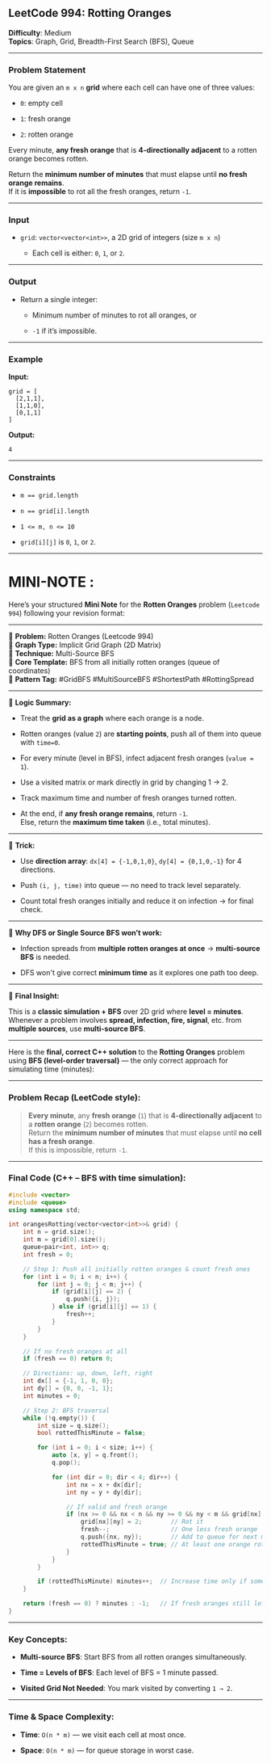 ## **LeetCode 994: Rotting Oranges**

**Difficulty**: Medium  
**Topics**: Graph, Grid, Breadth-First Search (BFS), Queue

---

### Problem Statement

You are given an `m x n` **grid** where each cell can have one of three values:

- `0`: empty cell
    
- `1`: fresh orange
    
- `2`: rotten orange
    

Every minute, **any fresh orange** that is **4-directionally adjacent** to a rotten orange becomes rotten.

Return the **minimum number of minutes** that must elapse until **no fresh orange remains**.  
If it is **impossible** to rot all the fresh oranges, return `-1`.

---

### Input

- `grid`: `vector<vector<int>>`, a 2D grid of integers (size `m x n`)
    
    - Each cell is either: `0`, `1`, or `2`.
        

---

### Output

- Return a single integer:
    
    - Minimum number of minutes to rot all oranges, or
        
    - `-1` if it’s impossible.
        

---

### Example

**Input:**

```
grid = [
  [2,1,1],
  [1,1,0],
  [0,1,1]
]
```

**Output:**

```
4
```

---

### Constraints

- `m == grid.length`
    
- `n == grid[i].length`
    
- `1 <= m, n <= 10`
    
- `grid[i][j]` is `0`, `1`, or `2`.


---

# MINI-NOTE : 

Here’s your structured **Mini Note** for the **Rotten Oranges** problem (`Leetcode 994`) following your revision format:

---
🔹 **Problem:** Rotten Oranges (Leetcode 994)  
🔹 **Graph Type:** Implicit Grid Graph (2D Matrix)  
🔹 **Technique:** Multi-Source BFS  
🔹 **Core Template:** BFS from all initially rotten oranges (queue of coordinates)  
🔹 **Pattern Tag:** #GridBFS #MultiSourceBFS #ShortestPath #RottingSpread

---

🔸 **Logic Summary:**

- Treat the **grid as a graph** where each orange is a node.
    
- Rotten oranges (value `2`) are **starting points**, push all of them into queue with `time=0`.
    
- For every minute (level in BFS), infect adjacent fresh oranges (`value = 1`).
    
- Use a visited matrix or mark directly in grid by changing 1 → 2.
    
- Track maximum time and number of fresh oranges turned rotten.
    
- At the end, if **any fresh orange remains**, return `-1`.  
    Else, return the **maximum time taken** (i.e., total minutes).
    

---

🔸 **Trick:**

- Use **direction array**: `dx[4] = {-1,0,1,0}`, `dy[4] = {0,1,0,-1}` for 4 directions.
    
- Push `(i, j, time)` into queue — no need to track level separately.
    
- Count total fresh oranges initially and reduce it on infection → for final check.
    

---

🔸 **Why DFS or Single Source BFS won’t work:**

- Infection spreads from **multiple rotten oranges at once** → **multi-source BFS** is needed.
    
- DFS won't give correct **minimum time** as it explores one path too deep.
    

---

🔸 **Final Insight:**

This is a **classic simulation + BFS** over 2D grid where **level = minutes**.  
Whenever a problem involves **spread, infection, fire, signal**, etc. from **multiple sources**, use **multi-source BFS**.


---


Here is the **final, correct C++ solution** to the **Rotting Oranges** problem using **BFS (level-order traversal)** — the only correct approach for simulating time (minutes):

---

### Problem Recap (LeetCode style):

> **Every minute**, any **fresh orange** (`1`) that is **4-directionally adjacent** to a **rotten orange** (`2`) becomes rotten.  
> Return the **minimum number of minutes** that must elapse until **no cell has a fresh orange**.  
> If this is impossible, return `-1`.

---

### Final Code (C++ – BFS with time simulation):

```cpp
#include <vector>
#include <queue>
using namespace std;

int orangesRotting(vector<vector<int>>& grid) {
    int n = grid.size();
    int m = grid[0].size();
    queue<pair<int, int>> q;
    int fresh = 0;

    // Step 1: Push all initially rotten oranges & count fresh ones
    for (int i = 0; i < n; i++) {
        for (int j = 0; j < m; j++) {
            if (grid[i][j] == 2) {
                q.push({i, j});
            } else if (grid[i][j] == 1) {
                fresh++;
            }
        }
    }

    // If no fresh oranges at all
    if (fresh == 0) return 0;

    // Directions: up, down, left, right
    int dx[] = {-1, 1, 0, 0};
    int dy[] = {0, 0, -1, 1};
    int minutes = 0;

    // Step 2: BFS traversal
    while (!q.empty()) {
        int size = q.size();
        bool rottedThisMinute = false;

        for (int i = 0; i < size; i++) {
            auto [x, y] = q.front();
            q.pop();

            for (int dir = 0; dir < 4; dir++) {
                int nx = x + dx[dir];
                int ny = y + dy[dir];

                // If valid and fresh orange
                if (nx >= 0 && nx < n && ny >= 0 && ny < m && grid[nx][ny] == 1) {
                    grid[nx][ny] = 2;        // Rot it
                    fresh--;                 // One less fresh orange
                    q.push({nx, ny});        // Add to queue for next minute
                    rottedThisMinute = true; // At least one orange rotted
                }
            }
        }

        if (rottedThisMinute) minutes++;  // Increase time only if something rotted
    }

    return (fresh == 0) ? minutes : -1;   // If fresh oranges still left, return -1
}
```

---

### Key Concepts:

- **Multi-source BFS**: Start BFS from all rotten oranges simultaneously.
    
- **Time = Levels of BFS**: Each level of BFS = 1 minute passed.
    
- **Visited Grid Not Needed**: You mark visited by converting `1 → 2`.
    

---

### Time & Space Complexity:

- **Time**: `O(n * m)` — we visit each cell at most once.
    
- **Space**: `O(n * m)` — for queue storage in worst case.
    
